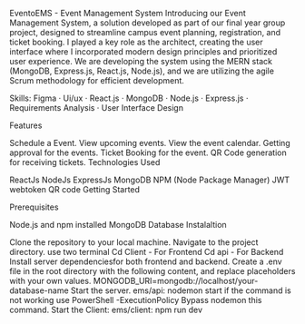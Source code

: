 EventoEMS - Event Management System
Introducing our Event Management System, a solution developed as part of our final year group project, designed to streamline campus event planning, registration, and ticket booking. I played a key role as the architect, creating the user interface where I incorporated modern design principles and prioritized user experience. We are developing the system using the MERN stack (MongoDB, Express.js, React.js, Node.js), and we are utilizing the agile Scrum methodology for efficient development.

Skills: Figma · Ui/ux · React.js · MongoDB · Node.js · Express.js · Requirements Analysis · User Interface Design

Features

Schedule a Event.
View upcoming events.
View the event calendar.
Getting approval for the events.
Ticket Booking for the event.
QR Code generation for receiving tickets.
Technologies Used

ReactJs
NodeJs
ExpressJs
MongoDB
NPM (Node Package Manager)
JWT webtoken
QR code
Getting Started

Prerequisites

Node.js and npm installed
MongoDB Database
Instalaltion

Clone the repository to your local machine.
Navigate to the project directory. use two terminal
Cd Client - For Frontend
Cd api - For Backend
Install server dependenciesfor both frontend and backend.
Create a .env file in the root directory with the following content, and replace placeholders with your own values.
MONGODB_URI=mongodb://localhost/your-database-name
Start the server.
ems/api: nodemon start
if the command is not working use PowerShell -ExecutionPolicy Bypass nodemon this command.
Start the Client:
ems/client: npm run dev
